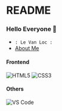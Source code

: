 # README
### Hello Everyone 👋

- `: Le Van Loc :`
- [About Me](https://kayy0812.github.io/about-me/)

#### Frontend
![HTML5](https://img.shields.io/badge/-HTML5-%23E44D27?logo=html5&logoColor=ffffff)
![CSS3](https://img.shields.io/badge/-CSS3-%231572B6?logo=css3)

#### Others
![VS Code](http://img.shields.io/badge/-VS%20Code-007ACC?logo=visual-studio-code&logoColor=ffffff)
